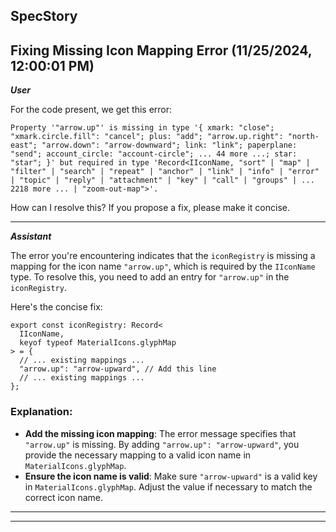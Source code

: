 ## SpecStory

## Fixing Missing Icon Mapping Error (11/25/2024, 12:00:01 PM)

_**User**_

For the code present, we get this error:
```
Property '"arrow.up"' is missing in type '{ xmark: "close"; "xmark.circle.fill": "cancel"; plus: "add"; "arrow.up.right": "north-east"; "arrow.down": "arrow-downward"; link: "link"; paperplane: "send"; account_circle: "account-circle"; ... 44 more ...; star: "star"; }' but required in type 'Record<IIconName, "sort" | "map" | "filter" | "search" | "repeat" | "anchor" | "link" | "info" | "error" | "topic" | "reply" | "attachment" | "key" | "call" | "groups" | ... 2218 more ... | "zoom-out-map">'.
```
How can I resolve this? If you propose a fix, please make it concise.

---

_**Assistant**_

The error you're encountering indicates that the `iconRegistry` is missing a mapping for the icon name `"arrow.up"`, which is required by the `IIconName` type. To resolve this, you need to add an entry for `"arrow.up"` in the `iconRegistry`.

Here's the concise fix:

```typescript:design-system/Icon/Icon.android.tsx
export const iconRegistry: Record<
  IIconName,
  keyof typeof MaterialIcons.glyphMap
> = {
  // ... existing mappings ...
  "arrow.up": "arrow-upward", // Add this line
  // ... existing mappings ...
};
```

### Explanation:
- **Add the missing icon mapping**: The error message specifies that `"arrow.up"` is missing. By adding `"arrow.up": "arrow-upward"`, you provide the necessary mapping to a valid icon name in `MaterialIcons.glyphMap`.
- **Ensure the icon name is valid**: Make sure `"arrow-upward"` is a valid key in `MaterialIcons.glyphMap`. Adjust the value if necessary to match the correct icon name.

---



---

